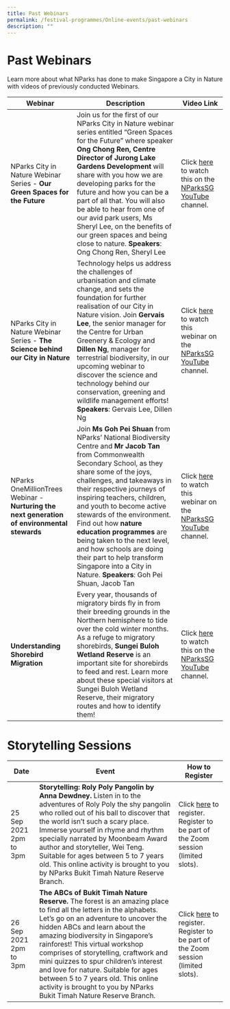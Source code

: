 ```yaml
---
title: Past Webinars
permalink: /festival-programmes/Online-events/past-webinars
description: ""
---
```

# **Past Webinars**


Learn more about what NParks has done to make Singapore a City in Nature with videos of previously conducted Webinars.





| Webinar | Description | Video Link |
| -------- | -------- | -------- |
| NParks City in Nature Webinar Series - **Our Green Spaces for the Future** | Join us for the first of our NParks City in Nature webinar series entitled “Green Spaces for the Future” where speaker **Ong Chong Ren, Centre Director of Jurong Lake Gardens Development** will share with you how we are developing parks for the future and how you can be a part of all that. You will also be able to hear from one of our avid park users, Ms Sheryl Lee, on the benefits of our green spaces and being close to nature. **Speakers**: Ong Chong Ren, Sheryl Lee|Click [here](https://go.gov.sg/nparksgsfcin) to watch this on the [NParksSG YouTube](https://www.youtube.com/nparkssg) channel.
| NParks City in Nature Webinar Series - **The Science behind our City in Nature** | Technology helps us address the challenges of urbanisation and climate change, and sets the foundation for further realisation of our City in Nature vision. Join **Gervais Lee**, the senior manager for the Centre for Urban Greenery & Ecology and **Dillen Ng**, manager for terrestrial biodiversity, in our upcoming webinar to discover the science and technology behind our conservation, greening and wildlife management efforts! **Speakers**: Gervais Lee, Dillen Ng |Click [here](https://go.gov.sg/nparkssciencecin) to watch this webinar on the [NParksSG YouTube](https://www.youtube.com/nparkssg) channel.|
| NParks OneMillionTrees Webinar - **Nurturing the next generation of environmental stewards**    | Join **Ms Goh Pei Shuan** from NParks’ National Biodiversity Centre and **Mr Jacob Tan** from Commonwealth Secondary School, as they share some of the joys, challenges, and takeaways in their respective journeys of inspiring teachers, children, and youth to become active stewards of the environment. Find out how **nature education programmes** are being taken to the next level, and how schools are doing their part to help transform Singapore into a City in Nature. **Speakers**: Goh Pei Shuan, Jacob Tan    | Click [here](https://go.gov.sg/nparksgsfcin) to watch this webinar on the [NParksSG YouTube](https://www.youtube.com/nparkssg) channel.    |
|**Understanding Shorebird Migration**|Every year, thousands of migratory birds fly in from their breeding grounds in the Northern hemisphere to tide over the cold winter months. As a refuge to migratory shorebirds, **Sungei Buloh Wetland Reserve** is an important site for shorebirds to feed and rest. Learn more about these special visitors at Sungei Buloh Wetland Reserve, their migratory routes and how to identify them!|Click [here](https://go.gov.sg/nparksshorebirdanimation) to watch this on the [NParksSG YouTube](https://www.youtube.com/nparkssg) channel.


# **Storytelling Sessions**


| Date | Event | How to Register |
| -------- | -------- | -------- |
| 25 Sep 2021 2pm to 3pm     | **Storytelling: Roly Poly Pangolin by Anna Dewdney.** Listen in to the adventures of Roly Poly the shy pangolin who rolled out of his ball to discover that the world isn’t such a scary place. Immerse yourself in rhyme and rhythm specially narrated by Moonbeam Award author and storyteller, Wei Teng. Suitable for ages between 5 to 7 years old. This online activity is brought to you by NParks Bukit Timah Nature Reserve Branch.     | Click [here](https://go.gov.sg/cnfob) to register. Register to be part of the Zoom session (limited slots).     | 
26 Sep 2021 2pm to 3pm | **The ABCs of Bukit Timah Nature Reserve.** The forest is an amazing place to find all the letters in the alphabets. Let’s go on an adventure to uncover the hidden ABCs and learn about the amazing biodiversity in Singapore’s rainforest! This virtual workshop comprises of storytelling, craftwork and mini quizzes to spur children’s interest and love for nature. Suitable for ages between 5 to 7 years old. This online activity is brought to you by NParks Bukit Timah Nature Reserve Branch. | Click [here](https://go.gov.sg/cnfob) to register. Register to be part of the Zoom session (limited slots).     |